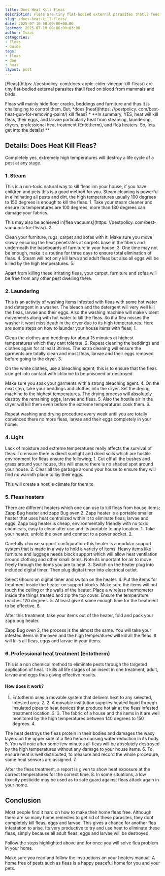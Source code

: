 ```yaml
---
title: Does Heat Kill Fleas
description: Fleas are tiny flat-bodied external parasites thatll feed on blood from mammals and birds. Fleas will mainly hide floor cracks, beddings and furniture and...
slug: /does-heat-kill-fleas/
date: 2025-07-10 00:00:00+00:00
lastmod: 2025-07-10 00:00:00+03:00
author: Isaac
categories:
- Fleas
- Guide
tags:
- fleas
- doe
- heat
layout: post
---
```


[Fleas](https: //pestpolicy. com/does-apple-cider-vinegar-kill-fleas/) are tiny flat-bodied external parasites thatll feed on blood from mammals and birds.

Fleas will mainly hide floor cracks, beddings and furniture and thus it is challenging to control them. But, *does [heat](https: //pestpolicy. com/best-heat-gun-for-removing-paint/) kill fleas? * **In summary, YES, heat will kill fleas, their eggs, and larvae particularly heat from steaming, laundering, dryers, professional heat treatment (Entotherm), and flea heaters. So, lets get into the details! **

##  Details: Does Heat Kill Fleas?

Completely yes, extremely high temperatures will destroy a life cycle of a pest at any stage.

###  1. Steam

This is a non-toxic natural way to kill fleas inn your house, if you have children and pets this is a good method for you. Steam cleaning is powerful in eliminating all pests and dirt, the high temperatures usually 100 degrees to 150 degrees is enough to kill the fleas. 1. Take your steam cleaner and ensure its temperatures are 100 degrees, more than 180 degrees can damage your fabrics.

This may also be achieved in[flea vacuums](https: //pestpolicy. com/best-vacuums-for-fleas/). 2.

Clean your furniture, rugs, carpet and sofas with it. Make sure you move slowly ensuring the heat penetrates at carpets base in the fibers and underneath the baseboards of furniture in your house. 3. One time may not be enough, make it a routine for three days to ensure total elimination of fleas. 4. Steam will not only kill larva and adult fleas but also all eggs will be killed by the high temperatures. 5.

Apart from killing these irritating fleas, your carpet, furniture and sofas will be free from any other pest dwelling there.

###  2. Laundering

This is an activity of washing items infested with fleas with some hot water and detergent in a washer. The bleach and the detergent will very well kill the fleas, larvae and their eggs. Also the washing machine will make violent movements along with hot water to kill the fleas. So if a flea misses the washer it wont miss death in the dryer due to its high temperatures. Here are some steps on how to launder your house items with fleas; 1.

Clean the clothes and beddings for about 15 minutes at highest temperatures which they cant tolerate. 2. Repeat cleaning the beddings and clothes again for at least 3times. The extra cleaning will ensure the garments are totally clean and most fleas, larvae and their eggs removed before going to the dryer. 3.

On the white clothes, use a bleaching agent; this is to ensure that the fleas skin get into contact with chlorine to be poisoned or destroyed.

Make sure you soak your garments with a strong bleaching agent. 4. On the next step, take your beddings and clothes into the dryer. Set the drying machine to the highest temperatures. The drying process will absolutely destroy the remaining eggs, larvae and fleas. 5. Also the hostile air in the dryer will kill them even before the extreme temperatures cook them. 6.

Repeat washing and drying procedure every week until you are totally convinced there no more fleas, larvae and their eggs completely in your home.

###  4. Light

Lack of moisture and extreme temperatures really affects the survival of fleas. To ensure there is direct sunlight and dried soils which are hostile environment for fleas ensure the following; 1. Cut off all the bushes and grass around your house, this will ensure there is no shaded spot around your house. 2. Clear all the garbage around your house to ensure they will find no warmth place to lay their eggs.

This will create a hostile climate for them to

###  5. Fleas heaters

There are different heaters which one can use to kill fleas from house items; Zapp Bug heater and zapp Bug oven 2. Zapp heater is a portable smaller heater that uses heat centralized within it to eliminate fleas, larvae and eggs. Zapp bug heater is cheap, environmentally friendly with no toxic chemicals, easy to clean after use and its portable to any location. 1. Take your heater, unfold the oven and connect to a power socket. 2.

Carefully choose support configuration-this heater is a modular support system that is made in a way to hold a variety of items. Heavy items like furniture and luggage needs block support which will allow heat ventilation around clothing and other small items. Note its important for air to move freely through the items you are to heat. 3. Switch on the heater plug into included digital timer. Then plug digital timer into electrical outlet.

Select 6hours on digital timer and switch on the heater. 4. Put the items for treatment inside the heater on support blocks. Make sure the items will not touch the ceiling or the walls of the heater. Place a wireless thermometer inside the things treated and zip the top cover. Ensure the temperature reaches 120 degrees. 5. At least give it some enough time for the treatment to be effective. 6.

After this treatment, take your items out of the heater, fold and pack your zapp bug heater.

Zapp Bug oven 2, the process is the almost the same. You will take your infested items in the oven and the high temperatures will kill all the fleas. It will kills all fleas, eggs and larvae in your items.

###  6. Professional heat treatment (Entotherm)

This is a non chemical method to eliminate pests through the targeted application of heat. It kills all life stages of an insect in one treatment, adult, larvae and eggs thus giving effective results.

####  How does it work?

1. Entotherm uses a movable system that delivers heat to any selected, infested area. 2. 2. A movable institution supplies heated liquid through insulated pipes to heat devices that produce hot air at the fleas infested treatment location. 3. 3. The fabric of a house and the items in it are well monitored by the high temperatures between 140 degrees to 150 degrees. 4.

The heat destroys the fleas protein in their bodies and damages the waxy layers on the upper side of a flea hence causing water reduction in its body. 5. You will note after some few minutes all fleas will be absolutely destroyed by the high temperatures without any damage to your house items. 6. To ensure heat is well distributed, to measure and record the whole procedure, some heat sensors are assigned. 7.

After the fleas treatment, a report is given to show heat exposure at the correct temperatures for the correct time. 8. In some situations, a low toxicity pesticide may be used as to safe guard against fleas attack again in your home.

##  **Conclusion**

Most people find it hard on how to make their home fleas free. Although there are so many home remedies to get rid of these parasites, they dont completely kill fleas, eggs and larvae. This gives a chance for another flea infestation to arise. Its very productive to try and use heat to eliminate these fleas, simply because all adult fleas, eggs and larvae will be destroyed.

Follow the steps highlighted above and for once you will solve flea problem in your home.

Make sure you read and follow the instructions on your heaters manual. A home free of pests such as fleas is a happy peaceful home for you and your pets.
